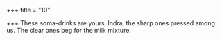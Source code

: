 +++
title = "10"

+++
These soma-drinks are yours, Indra, the sharp ones pressed among us. The clear ones beg for the milk mixture.